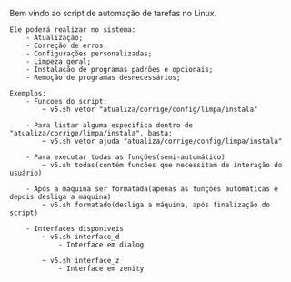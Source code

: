 Bem vindo ao script de automação de tarefas no Linux. 

    Ele poderá realizar no sistema:
        - Atualização;
        - Correção de erros;
        - Configurações personalizadas;
        - Limpeza geral;
        - Instalação de programas padrões e opcionais;
        - Remoção de programas desnecessários;

    Exemplos:        
        - Funcoes do script:
            ~ v5.sh vetor "atualiza/corrige/config/limpa/instala"

        - Para listar alguma especifica dentro de "atualiza/corrige/limpa/instala", basta:
            ~ v5.sh vetor ajuda "atualiza/corrige/config/limpa/instala"

        - Para executar todas as funções(semi-automático)
            ~ v5.sh todas(contém funcões que necessitam de interação do usuário)

        - Após a maquina ser formatada(apenas as funções automáticas e depois desliga a máquina)
            ~ v5.sh formatado(desliga a máquina, após finalização do script)        

        - Interfaces disponiveis 
            ~ v5.sh interface_d
                - Interface em dialog

            ~ v5.sh interface_z
                - Interface em zenity
